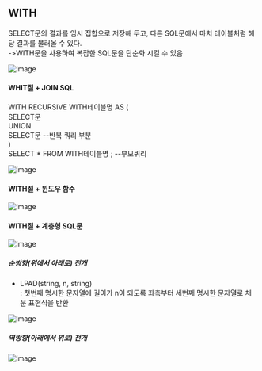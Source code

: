 ## WITH
SELECT문의 결과를 임시 집합으로 저장해 두고, 다른 SQL문에서 마치 테이블처럼 해당 결과를 불러올 수 있다.                
->WITH문을 사용하여 복잡한 SQL문을 단순화 시킬 수 있음

![image](https://user-images.githubusercontent.com/122864238/225795749-79ca7980-0fd2-4354-9be5-1f6dc97b92c6.png)


#### WHIT절 + JOIN SQL
 WITH RECURSIVE WITH테이블명 AS (                   
            SELECT문                 
            UNION                       
            SELECT문                           --반복 쿼리 부분                  
        )                   
        SELECT * FROM WITH테이블명 ;            --부모쿼리                  
        
![image](https://user-images.githubusercontent.com/122864238/225796306-54daef2e-cba4-4645-a8dc-147f0a7f17a5.png)


#### WITH절 + 윈도우 함수

![image](https://user-images.githubusercontent.com/122864238/225796655-f21c769e-9f6f-4125-a35e-a315bccfb1c1.png)


#### WITH절 + 계층형 SQL문

![image](https://user-images.githubusercontent.com/122864238/225803020-ad129626-f472-441a-9d60-a766a1e13d84.png)
 
##### 순방향(위에서 아래로) 전개
- LPAD(string, n, string)           
: 첫번째 명시한 문자열에 길이가 n이 되도록 좌측부터 세번째 명시한 문자열로 채운 표현식을 반환

![image](https://user-images.githubusercontent.com/122864238/225805470-f16c21e7-dfcf-4ecb-8885-b7157b0727d1.png)


##### 역방향(아래에서 위로) 전개
 
 ![image](https://user-images.githubusercontent.com/122864238/225805851-5fa6acd1-f527-44c3-9be6-a0ac135428c1.png)

 
